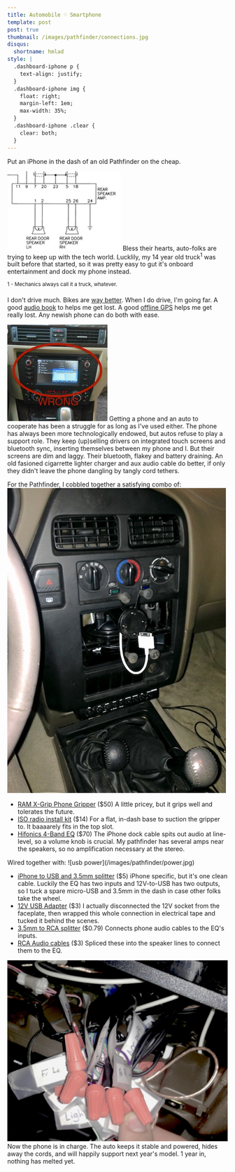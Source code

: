```yaml
---
title: Automobile ♡ Smartphone
template: post
post: true
thumbnail: /images/pathfinder/connections.jpg
disqus:
  shortname: hmlad
style: |
  .dashboard-iphone p {
    text-align: justify;
  }
  .dashboard-iphone img {
    float: right;
    margin-left: 1em;
    max-width: 35%;
  }
  .dashboard-iphone .clear {
    clear: both;
  }
---
```

Put an iPhone in the dash of an old Pathfinder on the cheap.

![Audio wiring diagram](/images/pathfinder/audio_schematic.thumb.jpg)
Bless their hearts, auto-folks are trying to keep up with the tech world.  Lucklily, my 14 year old truck<sup>1</sup> was built before that started, so it was pretty easy to gut it's onboard entertainment and dock my phone instead.

<sup>1 - Mechanics always call it a truck, whatever.</sup>

<!-- more -->

I don't drive much.  Bikes are [way better](http://www.mrmoneymustache.com/2013/06/13/bicycling-the-safest-form-of-transportation/).  When I do drive, I'm going far.  A good [audio book](http://www.goodreads.com/hurrymaplelad) to helps me get lost.  A good [offline GPS](https://itunes.apple.com/us/app/pocket-earth-offline-maps/id481679745?mt=8) helps me get really lost.  Any newish phone can do both with ease.

![wrong](/images/pathfinder/wrong.jpg)
Getting a phone and an auto to cooperate has been a struggle for as long as I've used either.  The phone has always been more technologically endowed, but autos refuse to play a support role.  They keep (up)selling drivers on integrated touch screens and bluetooth sync, inserting themselves between my phone and I. But their screens are dim and laggy.  Their bluetooth, flakey and battery draining.  An old fasioned cigarrette lighter charger and aux audio cable do better, if only they didn't leave the phone dangling by
tangly cord tethers.

For the Pathfinder, I cobbled together a satisfying combo of:
![finished](/images/pathfinder/finished.jpg)

- [RAM X-Grip Phone Gripper](http://amzn.com/B0066BWMNU) ($50) A little pricey, but it grips well and tolerates the future.
- [ISO radio install kit](http://amzn.com/B0002BEV84) ($14) For a flat, in-dash base to suction the gripper to.  It baaaarely fits in the top slot.
- [Hifonics 4-Band EQ](http://amzn.com/B0014JHVHQ) ($70) The iPhone dock cable spits out audio at line-level, so a volume knob is crucial.  My pathfinder has several amps near the speakers, so no amplification necessary at the stereo.

<div class="clear"/>
Wired together with:
![usb power](/images/pathfinder/power.jpg)

- [iPhone to USB and 3.5mm splitter](http://amzn.com/B00B7T0J9U) ($5) iPhone specific, but it's one clean cable.  Luckily the EQ has two inputs and 12V-to-USB has two outputs, so I tuck a spare micro-USB and 3.5mm in the dash in case other folks take the wheel.
- [12V USB Adapter](http://amzn.com/B0042B9U8Q) ($3) I actually disconnected the 12V socket from the faceplate, then wrapped this whole connection in electrical tape and tucked it behind the scenes.
- [3.5mm to RCA splitter](http://amzn.com/B000I23TTE) ($0.79) Connects phone audio cables to the EQ's inputs.
- [RCA Audio cables](http://amzn.com/B000UZ66YO) ($3) Spliced these into the speaker lines to connect them to the EQ.

![wiring connections](/images/pathfinder/connections.jpg)
Now the phone is in charge.  The auto keeps it stable and powered, hides away the cords, and will happily support next year's model.  1 year in, nothing has melted yet.
<div class="clear"/>

